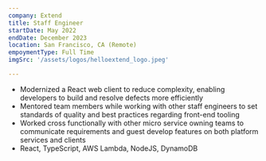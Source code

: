 ```yaml
---
company: Extend
title: Staff Engineer
startDate: May 2022
endDate: December 2023
location: San Francisco, CA (Remote)
empoymentType: Full Time
imgSrc: '/assets/logos/helloextend_logo.jpeg'

---
```


* Modernized a React web client to reduce complexity, enabling developers to build and resolve defects more efficiently   
* Mentored team members while working with other staff engineers to set standards of quality and best practices regarding front-end tooling  
* Worked cross functionally with other micro service owning teams to communicate requirements and guest develop features on both platform services and clients  
* React, TypeScript, AWS Lambda, NodeJS, DynamoDB
